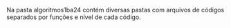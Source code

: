 Na pasta algoritmos1ba24 contém diversas pastas com arquivos de códigos separados por funções e nível de cada código.